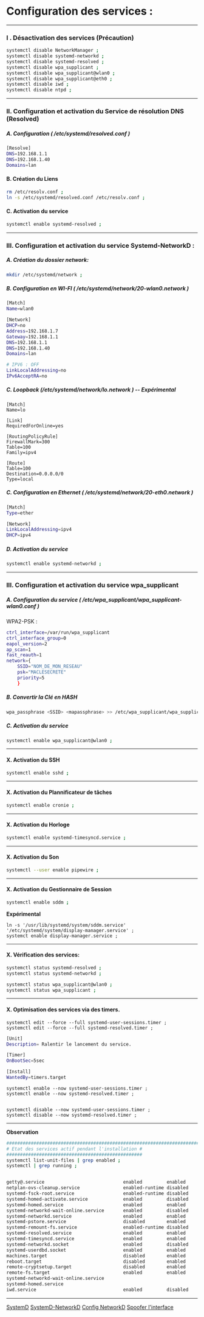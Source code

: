 # Configuration des services :

----------------------------------------------------------------------------------------------------------------
### I . Désactivation des services (Précaution)

```bash
systemctl disable NetworkManager ;
systemctl disable systemd-networkd ;
systemctl disable systemd-resolved ;
systemctl disable wpa_supplicant ;
systemctl disable wpa_supplicant@wlan0 ;
systemctl disable wpa_supplicant@eth0 ;
systemctl disable iwd ;
systemctl disable ntpd ; 
```


----------------------------------------------------------------------------------------------------------------
### II. Configuration et activation du Service de résolution DNS (Resolved)

##### A. Configuration ( /etc/systemd/resolved.conf )
```bash
[Resolve]
DNS=192.168.1.1
DNS=192.168.1.40
Domains=lan
```

#### B. Création du Liens
```bash
rm /etc/resolv.conf ;
ln -s /etc/systemd/resolved.conf /etc/resolv.conf ;
```

#### C. Activation du service
```bash
systemctl enable systemd-resolved ;
```

----------------------------------------------------------------------------------------------------------------
### III. Configuration et activation du service Systemd-NetworkD :

##### A. Création du dossier network:
```bash
mkdir /etc/systemd/network ;
```

##### B. Configuration en WI-FI ( /etc/systemd/network/20-wlan0.network )

```bash
[Match]
Name=wlan0

[Network]
DHCP=no
Address=192.168.1.7
Gateway=192.168.1.1
DNS=192.168.1.1
DNS=192.168.1.40
Domains=lan

# IPV6 : OFF
LinkLocalAddressing=no
IPv6AcceptRA=no
```




##### C. Loopback (/etc/systemd/network/lo.network ) -- Expérimental
```
[Match]
Name=lo

[Link]
RequiredForOnline=yes

[RoutingPolicyRule]
FirewallMark=300
Table=100
Family=ipv4

[Route]
Table=100
Destination=0.0.0.0/0
Type=local
```









##### C. Configuration en Ethernet ( /etc/systemd/network/20-eth0.network )

```bash
[Match]
Type=ether

[Network]
LinkLocalAddressing=ipv4
DHCP=ipv4
```

##### D. Activation du service
```bash
systemctl enable systemd-networkd ;
```

----------------------------------------------------------------------------------------------------------------
### III. Configuration et activation du service  wpa_supplicant 

##### A. Configuration du service ( /etc/wpa_supplicant/wpa_supplicant-wlan0.conf )

WPA2-PSK :
```bash
ctrl_interface=/var/run/wpa_supplicant
ctrl_interface_group=0
eapol_version=2
ap_scan=1
fast_reauth=1
network={
	SSID="NOM_DE_MON_RESEAU"
	psk="MACLESECRETE"
	priority=5
	}
```

##### B. Convertir la Clé en HASH

```bash
wpa_passphrase <SSID> <mapassphrase> >> /etc/wpa_supplicant/wpa_supplicant-wlan0.conf ;
```

##### C. Activation du service
```bash
systemctl enable wpa_supplicant@wlan0 ;
```

----------------------------------------------------------------------------------------------------------------
#### X. Activation du SSH
```bash
systemctl enable sshd ;
```

----------------------------------------------------------------------------------------------------------------
#### X. Activation du Plannificateur de tâches
```bash
systemctl enable cronie ;
```

----------------------------------------------------------------------------------------------------------------
#### X. Activation du Horloge
```bash
systemctl enable systemd-timesyncd.service ; 
```

----------------------------------------------------------------------------------------------------------------
#### X. Activation du Son
```bash
systemctl --user enable pipewire ;
```
----------------------------------------------------------------------------------------------------------------
#### X. Activation du Gestionnaire de Session
```bash
systemctl enable sddm ;
```


**Expérimental**
```
ln -s '/usr/lib/systemd/system/sddm.service' '/etc/systemd/system/display-manager.service' ;
systemct enable display-manager.service ;
```


----------------------------------------------------------------------------------------------------------------
#### X. Vérification des services: 

```bash
systemctl status systemd-resolved ;
systemctl status systemd-networkd ;

systemctl status wpa_supplicant@wlan0 ;
systemctl status wpa_supplicant ;
```



----------------------------------------------------------------------------------------------------------------
#### X. Optimisation des services via des timers.

```
systemctl edit --force --full systemd-user-sessions.timer ;
systemctl edit --force --full systemd-resolved.timer ;
```

```bash
[Unit]
Description= Ralentir le lancement du service.

[Timer]
OnBootSec=5sec

[Install]
WantedBy=timers.target
```

```
systemctl enable --now systemd-user-sessions.timer ;
systemctl enable --now systemd-resolved.timer ;


systemctl disable --now systemd-user-sessions.timer ;
systemctl disable --now systemd-resolved.timer ;
```



----------------------------------------------------------------------------------------------------------------
**Observation**
```bash
#################################################################################################################
# Etat des services actif pendant l'installation #
##################################################
systemctl list-unit-files | grep enabled ;
systemctl | grep running ;


getty@.service                             enabled         enabled
netplan-ovs-cleanup.service                enabled-runtime disabled
systemd-fsck-root.service                  enabled-runtime disabled
systemd-homed-activate.service             enabled         disabled
systemd-homed.service                      enabled         enabled
systemd-networkd-wait-online.service       enabled         disabled
systemd-networkd.service                   enabled         enabled
systemd-pstore.service                     disabled        enabled
systemd-remount-fs.service                 enabled-runtime disabled
systemd-resolved.service                   enabled         enabled
systemd-timesyncd.service                  enabled         enabled
systemd-networkd.socket                    enabled         disabled
systemd-userdbd.socket                     enabled         enabled
machines.target                            disabled        enabled
reboot.target                              disabled        enabled
remote-cryptsetup.target                   disabled        enabled
remote-fs.target                           enabled         enabled
systemd-networkd-wait-online.service
systemd-homed.service
iwd.service                                enabled         disabled
```

----------------------------------------------------------------------------------------------------------------


[SystemD](https://wiki.archlinux.fr/systemd)
[SystemD-NetworkD](https://wiki.archlinux.fr/systemd-networkd)
[Config NetworkD](https://www.moyens.net/linux/comment-configurer-systemd-networkd-sur-linux/)
[Spoofer l'interface](https://unix.stackexchange.com/questions/501928/systemd-set-mac-address-and-ip-address)

